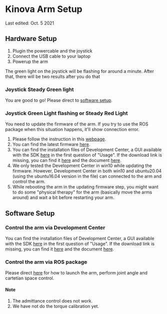 # Kinova Arm Setup
Last edited: Oct. 5 2021

## Hardware Setup

1. Plugin the powercable and the joystick
2. Connect the USB cable to your laptop
3. Powerup the arm

The green light on the joystick will be flashing for around a minute. After that, there will be two results after you do that
### Joystick Steady Green light
You are good to go! Please direct to [software setup](#software-setup).

### Joystick Green Light flashing or Steady Red Light
You need to update the firmware of the arm. If you try to use the ROS package when this situation happens, it'll show connection error.

1. Please follow the instruction in this [webpage](https://github.com/Kinovarobotics/kinova-ros/issues/248).
2. You can find the latest firmware [here](https://www.kinovarobotics.com/en/resources/gen2-technical-resources).
3. You can find the installation files of Development Center, a GUI available with the SDK [here](https://www.kinovarobotics.com/en/resources/gen2-faq) in the first question of "Usage". If the download link is missing, you can find it [here](https://drive.google.com/file/d/1UEQAow0XLcVcPCeQfHK9ERBihOCclkJ9/view) and the document [here](https://www.kinovarobotics.com/sites/default/files/UG-008_KINOVA_Software_development_kit-User_guide_EN_R02%20%281%29.pdf).
4. We only tested the Development Center in win10 while updating the firmware. However, Development Center in both win10 and ubuntu20.04 (using the ubuntu16.04 version in the file) can connected to the arm and control the arm.
5. While rebooting the arm in the updating firmware step, you might want to do some "physical therapy" for the arm (basically move the arms around) and wait a bit before restarting your arm.

## Software Setup

### Control the arm via Development Center
You can find the installation files of Development Center, a GUI available with the SDK [here](https://www.kinovarobotics.com/en/resources/gen2-faq) in the first question of "Usage". If the download link is missing, you can find it [here](https://drive.google.com/file/d/1UEQAow0XLcVcPCeQfHK9ERBihOCclkJ9/view) and the document [here](https://www.kinovarobotics.com/sites/default/files/UG-008_KINOVA_Software_development_kit-User_guide_EN_R02%20%281%29.pdf).

### Control the arm via ROS package
Please direct [here](https://github.com/eric565648/kinova-ros/tree/noetic-devel) for how to launch the arm, perform joint angle and cartetian space control.

#### Note
1. The admittance control does not work.
2. We have not do the torque calibration yet.